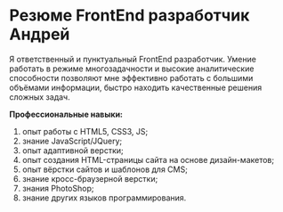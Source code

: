 # Резюме FrontEnd разработчик **Андрей**

Я ответственный и пунктуальный FrontEnd разработчик. Умение работать в режиме многозадачности и высокие аналитические способности позволяют мне эффективно работать с
большими объёмами информации, быстро находить качественные решения сложных задач.

**Профессиональные навыки:**
1. опыт работы с HTML5, CSS3, JS;
2. знание JavaScript/JQuery;
3. опыт адаптивной верстки;
3. опыт создания HTML-страницы сайта на основе дизайн-макетов;
4. опыт вёрстки сайтов и шаблонов для CMS;
5. знание кросс-браузерной верстки;
6. знания PhotoShop;
7. знание других языков программирования.
